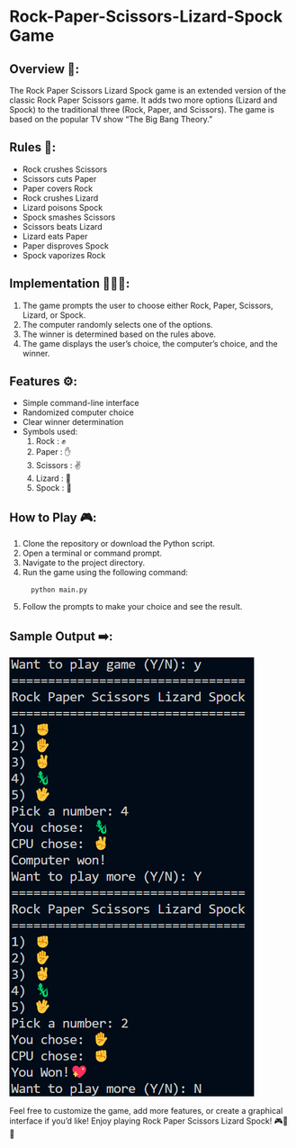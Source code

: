 # Rock-Paper-Scissors-Lizard-Spock Game

## Overview 🔎:  
The Rock Paper Scissors Lizard Spock game is an extended version of the classic Rock Paper Scissors game. It adds two more options (Lizard and Spock) to the traditional three (Rock, Paper, and Scissors). The game is based on the popular TV show “The Big Bang Theory.”

## Rules 📌:
<ul>
<li>Rock crushes Scissors</li>
<li>Scissors cuts Paper</li>
<li>Paper covers Rock</li>
<li>Rock crushes Lizard</li>
<li>Lizard poisons Spock</li>
<li>Spock smashes Scissors</li>
<li>Scissors beats Lizard</li>
<li>Lizard eats Paper</li>
<li>Paper disproves Spock</li>
<li>Spock vaporizes Rock</li>
</ul>

## Implementation 👨🏻‍💻: 
<ol>
<li>The game prompts the user to choose either Rock, Paper, Scissors, Lizard, or Spock.</li>
<li>The computer randomly selects one of the options.</li>
<li>The winner is determined based on the rules above.</li>
<li>The game displays the user’s choice, the computer’s choice, and the winner.</li>
</ol>

## Features ⚙️: 
<ul>
<li>Simple command-line interface</li>
<li>Randomized computer choice</li>
<li>Clear winner determination</li>
<li>Symbols used:
<ol>
  <li>Rock : ✊</li>
  <li>Paper : ✋</li>
  <li>Scissors : ✌</li>
  <li>Lizard : 🦎</li>
  <li>Spock : 🖖</li>
</ol>
</li>
</ul>

## How to Play 🎮: 
<ol>
<li>Clone the repository or download the Python script.</li>
<li>Open a terminal or command prompt.</li>
<li>Navigate to the project directory.</li>
<li>Run the game using the following command:</li>
  
      python main.py
<li>Follow the prompts to make your choice and see the result.</li>
</ol>

## Sample Output ➡️:

![Output](https://github.com/RajeevRanjan5642/rock-paper-scissors-lizard-spock/blob/main/images/output.png)

Feel free to customize the game, add more features, or create a graphical interface if you’d like! Enjoy playing Rock Paper Scissors Lizard Spock! 🎮🖖🤘
